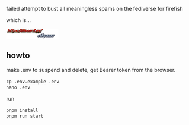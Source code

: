 failed attempt to bust all meaningless spams on the fediverse for firefish

which is...

<img src="./fxxxing_spam.webp" style="height: 2em; "/>

## howto

make .env
to suspend and delete, get Bearer token from the browser.

```
cp .env.example .env
nano .env
```

run

```
pnpm install
pnpm run start
```
